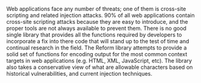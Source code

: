 Web applications face any number of threats; one of them is cross-site scripting and related injection attacks.  90% of all web applications contain cross-site scripting attacks because they are easy to introduce, and the proper tools are not always available to prevent them.  There is no good single library that provides all the functions required by developers to incorporate a fix into there code that will stand up to the test of time and continual research in the field.  The Reform library attempts to provide a solid set of functions for encoding output for the most common context targets in web applications (e.g. HTML, XML, JavaScript, etc).  The library also takes a conservative view of what are allowable characters based on historical vulnerabilities, and current injection techniques.